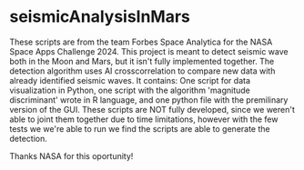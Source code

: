 # seismicAnalysisInMars
These scripts are from the team Forbes Space Analytica for the NASA Space Apps Challenge 2024. This project is meant to detect seismic wave both in the Moon and Mars, but it isn't fully implemented together. The detection algorithm uses AI crosscorrelation to compare new data with already identified seismic waves.
It contains: One script for data visualization in Python, one script with the algorithm 'magnitude discriminant' wrote in R language, and one python file with the premilinary version of the GUI.
These scripts are NOT fully developed, since we weren't able to joint them together due to time limitations, however with the few tests we we're able to run we find the scripts are able to generate the detection.

Thanks NASA for this oportunity!

